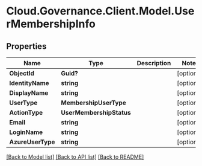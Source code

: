 # Cloud.Governance.Client.Model.UserMembershipInfo
## Properties

Name | Type | Description | Notes
------------ | ------------- | ------------- | -------------
**ObjectId** | **Guid?** |  | [optional] 
**IdentityName** | **string** |  | [optional] 
**DisplayName** | **string** |  | [optional] 
**UserType** | **MembershipUserType** |  | [optional] 
**ActionType** | **UserMembershipStatus** |  | [optional] 
**Email** | **string** |  | [optional] 
**LoginName** | **string** |  | [optional] 
**AzureUserType** | **string** |  | [optional] 

[[Back to Model list]](../README.md#documentation-for-models) [[Back to API list]](../README.md#documentation-for-api-endpoints) [[Back to README]](../README.md)

